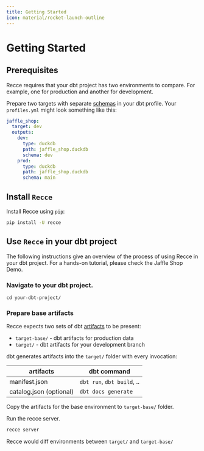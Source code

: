 ```yaml
---
title: Getting Started
icon: material/rocket-launch-outline
---
```


# Getting Started

## Prerequisites

Recce requires that your dbt project has two environments to compare. For example, one for production and another for development. 

Prepare two targets with separate [schemas](https://docs.getdbt.com/docs/core/connect-data-platform/connection-profiles#understanding-target-schemas) in your dbt profile. Your `profiles.yml` might look something like this:

```yaml
jaffle_shop:
  target: dev
  outputs:
    dev:
      type: duckdb
      path: jaffle_shop.duckdb
      schema: dev
    prod:
      type: duckdb
      path: jaffle_shop.duckdb
      schema: main
```

## Install `Recce`

Install Recce using `pip`:
```bash
pip install -U recce
```

## Use `Recce` in your dbt project

The following instructions give an overview of the process of using Recce in your dbt project. For a hands-on tutorial, please check the Jaffle Shop Demo.

### Navigate to your dbt project.

```
cd your-dbt-project/
```

### Prepare base artifacts

Recce expects two sets of dbt [artifacts](https://docs.getdbt.com/reference/artifacts/dbt-artifacts) to be present:

- `target-base/` - dbt artifacts for production data
- `target/` - dbt artifacts for your development branch

dbt generates artifacts into the `target/` folder with every invocation:


   | artifacts               | dbt command                |
   | ----------------------- | -------------------------- |
   | manifest.json           | `dbt run`, `dbt build`, .. |
   | catalog.json (optional) | `dbt docs generate`        |


Copy the artifacts for the base environment to `target-base/` folder.

Run the recce server.

```bash
recce server
```

Recce would diff environments between `target/` and `target-base/`


